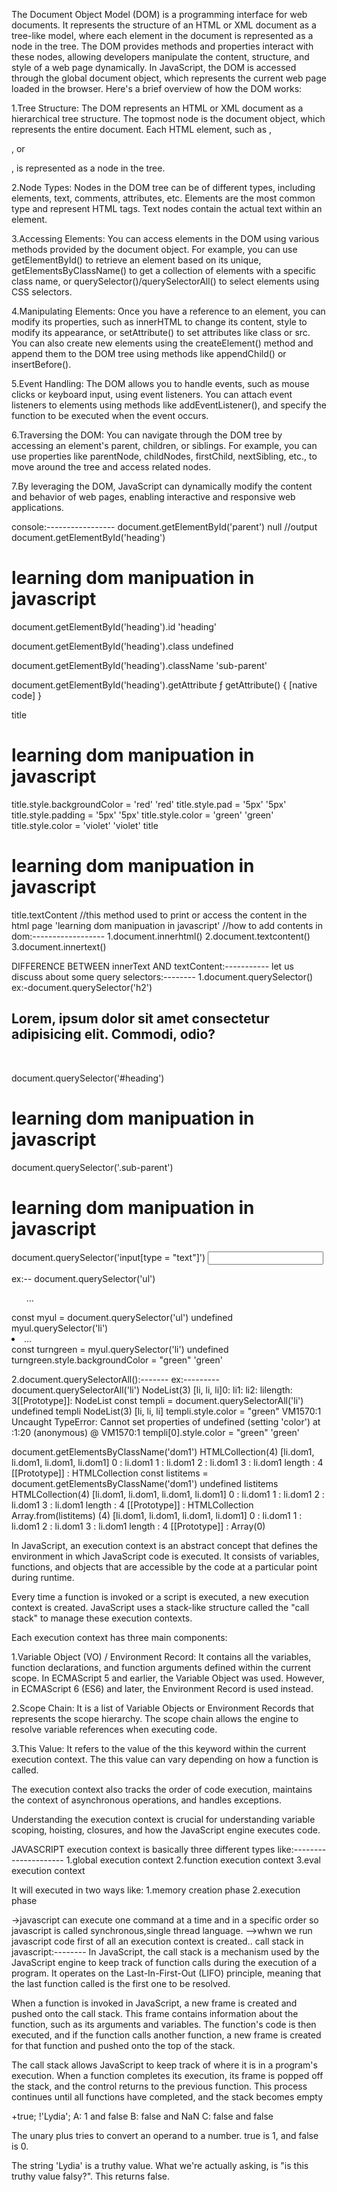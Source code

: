 The Document Object Model (DOM) is a programming interface for web documents. It represents the structure of an HTML or XML document as a tree-like model, where each element in the document is represented as a node in the tree. The DOM provides methods and properties interact with these nodes, allowing developers manipulate the content, structure, and style of a web page dynamically.
In JavaScript, the DOM is accessed through the global document object, which represents the current web page loaded in the browser. Here's a brief overview of how the DOM works:

1.Tree Structure: The DOM represents an HTML or XML document as a hierarchical tree structure. The topmost node is the document object, which represents the entire document. Each HTML element, such as <body>, <div>, or <p>, is represented as a node in the tree.

2.Node Types: Nodes in the DOM tree can be of different types, including elements, text, comments, attributes, etc. Elements are the most common type and represent HTML tags. Text nodes contain the actual text within an element.

3.Accessing Elements: You can access elements in the DOM using various methods provided by the document object. For example, you can use getElementById() to retrieve an element based on its unique, getElementsByClassName() to get a collection of elements with a specific class name, or querySelector()/querySelectorAll() to select elements using CSS selectors.

4.Manipulating Elements: Once you have a reference to an element, you can modify its properties, such as innerHTML to change its content, style to modify its appearance, or setAttribute() to set attributes like class or src. You can also create new elements using the createElement() method and append them to the DOM tree using methods like appendChild() or insertBefore().

5.Event Handling: The DOM allows you to handle events, such as mouse clicks or keyboard input, using event listeners. You can attach event listeners to elements using methods like addEventListener(), and specify the function to be executed when the event occurs.

6.Traversing the DOM: You can navigate through the DOM tree by accessing an element's parent, children, or siblings. For example, you can use properties like parentNode, childNodes, firstChild, nextSibling, etc., to move around the tree and access related nodes.

7.By leveraging the DOM, JavaScript can dynamically modify the content and behavior of web pages, enabling interactive and responsive web applications.

console:-----------------
document.getElementById('parent')
null //output
document.getElementById('heading')
<h1 id=​"heading" class=​"sub-parent">​learning dom manipuation in javascript​</h1>​
document.getElementById('heading').id
'heading'

document.getElementById('heading').class
undefined

document.getElementById('heading').className
'sub-parent'

document.getElementById('heading').getAttribute
ƒ getAttribute() { [native code] }

title
<h1 id=​"heading" class=​"sub-parent">​learning dom manipuation in javascript​</h1>​
title.style.backgroundColor = 'red'
'red'
title.style.pad = '5px'
'5px'
title.style.padding = '5px'
'5px'
title.style.color = 'green'
'green'
title.style.color = 'violet'
'violet'
title
<h1 id=​"heading" class=​"sub-parent" style=​"background-color:​ red;​ padding:​ 5px;​ color:​ violet;​">​learning dom manipuation in javascript​</h1>​
title.textContent //this method used to print or access the content in the html page
'learning dom manipuation in javascript'
//how to add contents in dom:------------------
1.document.innerhtml()
2.document.textcontent()
3.document.innertext()

DIFFERENCE BETWEEN innerText AND textContent:-----------
let us discuss about some query selectors:--------
1.document.querySelector()
ex:-document.querySelector('h2')
<h2>​Lorem, ipsum dolor sit amet consectetur adipisicing elit. Commodi, odio?​</h2>​

document.querySelector('#heading')
<h1 id=​"heading" class=​"sub-parent">​learning dom manipuation in javascript​</h1>​
document.querySelector('.sub-parent')
<h1 id=​"heading" class=​"sub-parent">​learning dom manipuation in javascript​</h1>​
document.querySelector('input[type = "text"]')
<input type="text">


ex:--
document.querySelector('ul')
<ul>​…​</ul>​
const myul = document.querySelector('ul')
undefined
myul.querySelector('li')
<li>​…​</li>​
const turngreen = myul.querySelector('li')
undefined
turngreen.style.backgroundColor = "green"
'green'

2.document.querySelectorAll():-------
ex:---------
document.querySelectorAll('li')
NodeList(3) [li, li, li]0: li1: li2: lilength: 3[[Prototype]]: NodeList
const templi = document.querySelectorAll('li')
undefined
templi
NodeList(3) [li, li, li]
templi.style.color = "green"
VM1570:1 Uncaught TypeError: Cannot set properties of undefined (setting 'color')
    at <anonymous>:1:20
(anonymous) @ VM1570:1
templi[0].style.color = "green"
'green'

document.getElementsByClassName('dom1')
HTMLCollection(4) [li.dom1, li.dom1, li.dom1, li.dom1]
0
: 
li.dom1
1
: 
li.dom1
2
: 
li.dom1
3
: 
li.dom1
length
: 
4
[[Prototype]]
: 
HTMLCollection
const listitems = document.getElementsByClassName('dom1')
undefined
listitems
HTMLCollection(4) [li.dom1, li.dom1, li.dom1, li.dom1]
0
: 
li.dom1
1
: 
li.dom1
2
: 
li.dom1
3
: 
li.dom1
length
: 
4
[[Prototype]]
: 
HTMLCollection
Array.from(listitems)
(4) [li.dom1, li.dom1, li.dom1, li.dom1]
0
: 
li.dom1
1
: 
li.dom1
2
: 
li.dom1
3
: 
li.dom1
length
: 
4
[[Prototype]]
: 
Array(0)


In JavaScript, an execution context is an abstract concept that defines the environment in which JavaScript code is executed. It consists of variables, functions, and objects that are accessible by the code at a particular point during runtime.

Every time a function is invoked or a script is executed, a new execution context is created. JavaScript uses a stack-like structure called the "call stack" to manage these execution contexts.

Each execution context has three main components:

1.Variable Object (VO) / Environment Record: It contains all the variables, function declarations, and function arguments defined within the current scope. In ECMAScript 5 and earlier, the Variable Object was used. However, in ECMAScript 6 (ES6) and later, the Environment Record is used instead.

2.Scope Chain: It is a list of Variable Objects or Environment Records that represents the scope hierarchy. The scope chain allows the engine to resolve variable references when executing code.

3.This Value: It refers to the value of the this keyword within the current execution context. The this value can vary depending on how a function is called.

The execution context also tracks the order of code execution, maintains the context of asynchronous operations, and handles exceptions.

Understanding the execution context is crucial for understanding variable scoping, hoisting, closures, and how the JavaScript engine executes code.


JAVASCRIPT execution context is basically three different types like:---------------------
1.global execution context
2.function execution context
3.eval execution context

It will executed in two ways like:
1.memory creation phase
2.execution phase

->javascript can execute one command at a time and in a specific order so javascript is called synchronous,single thread language.
-->whwn we run javascript code first of all an execution context is created..
call stack in javascript:--------
In JavaScript, the call stack is a mechanism used by the JavaScript engine to keep track of function calls during the execution of a program. It operates on the Last-In-First-Out (LIFO) principle, meaning that the last function called is the first one to be resolved.

When a function is invoked in JavaScript, a new frame is created and pushed onto the call stack. This frame contains information about the function, such as its arguments and variables. The function's code is then executed, and if the function calls another function, a new frame is created for that function and pushed onto the top of the stack.

The call stack allows JavaScript to keep track of where it is in a program's execution. When a function completes its execution, its frame is popped off the stack, and the control returns to the previous function. This process continues until all functions have completed, and the stack becomes empty

+true;
 !'Lydia';
A: 1 and false
B: false and NaN
C: false and false

The unary plus tries to convert an operand to a number. true is 1, and false is 0.

The string 'Lydia' is a truthy value. What we're actually asking, is "is this truthy value falsy?". This returns false.